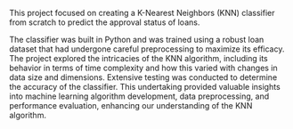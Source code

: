 This project focused on creating a K-Nearest Neighbors (KNN) classifier from scratch to predict the approval status of loans. 

The classifier was built in Python and was trained using a robust loan dataset that had undergone careful preprocessing to maximize its efficacy. The project explored the intricacies of the KNN algorithm, including its behavior in terms of time complexity and how this varied with changes in data size and dimensions. 
Extensive testing was conducted to determine the accuracy of the classifier. This undertaking provided valuable insights into machine learning algorithm development, data preprocessing, and performance evaluation, enhancing our understanding of the KNN algorithm.
